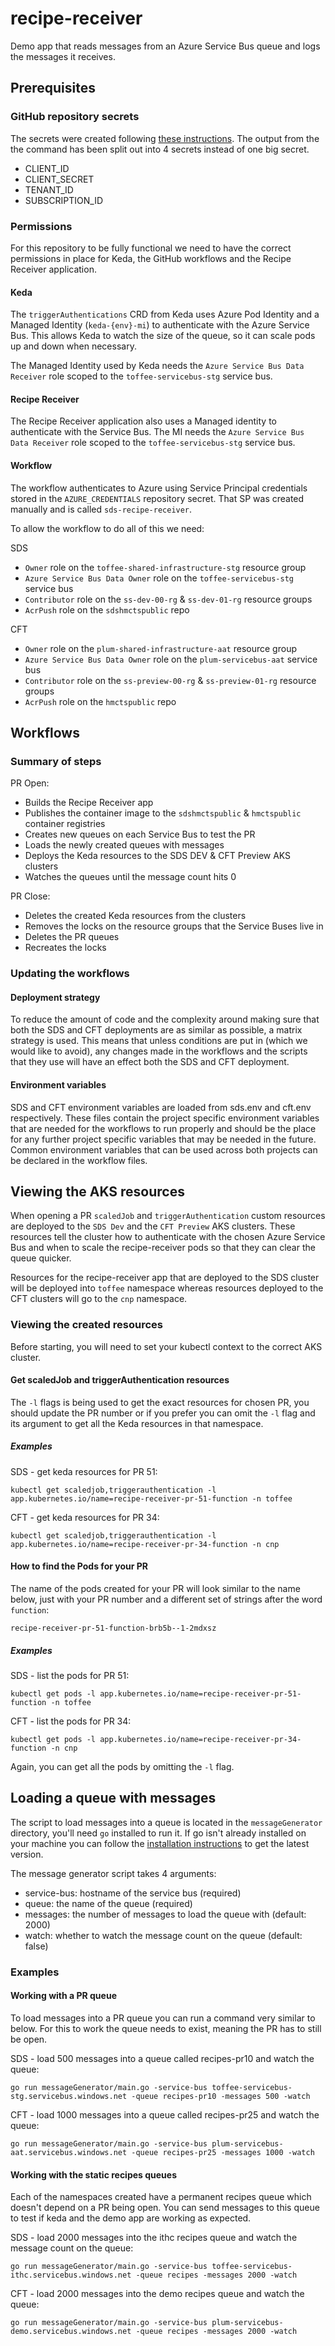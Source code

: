 # recipe-receiver
Demo app that reads messages from an Azure Service Bus queue and logs the messages it receives.

## Prerequisites 

### GitHub repository secrets
The secrets were created following [these instructions](https://github.com/marketplace/actions/azure-login#configure-deployment-credentials). The output from the the command has been split out into 4 secrets instead of one big secret. 

* CLIENT_ID
* CLIENT_SECRET
* TENANT_ID
* SUBSCRIPTION_ID


### Permissions 
For this repository to be fully functional we need to have the correct permissions in place for Keda, the GitHub workflows and the Recipe Receiver application.

#### Keda 
The `triggerAuthentications` CRD from Keda uses Azure Pod Identity and a Managed Identity (`keda-{env}-mi`) to authenticate with the Azure Service Bus. This allows Keda to watch the size of the queue, so it can scale pods up and down when necessary.

The Managed Identity used by Keda needs the `Azure Service Bus Data Receiver` role scoped to the `toffee-servicebus-stg` service bus.

#### Recipe Receiver
The Recipe Receiver application also uses a Managed identity to authenticate with the Service Bus. The MI needs the `Azure Service Bus Data Receiver` role scoped to the `toffee-servicebus-stg` service bus.

#### Workflow
The workflow authenticates to Azure using Service Principal credentials stored in the `AZURE_CREDENTIALS` repository secret. That SP was created manually and is called `sds-recipe-receiver`.

To allow the workflow to do all of this we need:

SDS

* `Owner` role on the `toffee-shared-infrastructure-stg` resource group
* `Azure Service Bus Data Owner` role on the `toffee-servicebus-stg` service bus
* `Contributor` role on the `ss-dev-00-rg` & `ss-dev-01-rg` resource groups
* `AcrPush` role on the `sdshmctspublic` repo

CFT

* `Owner` role on the `plum-shared-infrastructure-aat` resource group
* `Azure Service Bus Data Owner` role on the `plum-servicebus-aat` service bus
* `Contributor` role on the `ss-preview-00-rg` & `ss-preview-01-rg` resource groups
* `AcrPush` role on the `hmctspublic` repo

## Workflows

### Summary of steps
PR Open:
* Builds the Recipe Receiver app
* Publishes the container image to the `sdshmctspublic` & `hmctspublic` container registries
* Creates new queues on each Service Bus to test the PR
* Loads the newly created queues with messages
* Deploys the Keda resources to the SDS DEV & CFT Preview AKS clusters
* Watches the queues until the message count hits 0

PR Close:
* Deletes the created Keda resources from the clusters
* Removes the locks on the resource groups that the Service Buses live in
* Deletes the PR queues
* Recreates the locks

### Updating the workflows
#### Deployment strategy
To reduce the amount of code and the complexity around making sure that both the SDS and CFT deployments are as similar as possible, a matrix strategy is used. This means that unless conditions are put in (which we would like to avoid), any changes made in the workflows and the scripts that they use will have an effect both the SDS and CFT deployment. 

#### Environment variables
SDS and CFT environment variables are loaded from sds.env and cft.env respectively. These files contain the project specific environment variables that are needed for the workflows to run properly and should be the place for any further project specific variables that may be needed in the future. Common environment variables that can be used across both projects can be declared in the workflow files.


## Viewing the AKS resources
When opening a PR `scaledJob` and `triggerAuthentication` custom resources are deployed to the `SDS Dev` and the `CFT Preview` AKS clusters. 
These resources tell the cluster how to authenticate with the chosen Azure Service Bus and when to scale the recipe-receiver pods so that they can clear the queue quicker.

Resources for the recipe-receiver app that are deployed to the SDS cluster will be deployed into `toffee` namespace whereas resources deployed to the CFT clusters will go to the `cnp` namespace.

### Viewing the created resources 

Before starting, you will need to set your kubectl context to the correct AKS cluster.

#### Get scaledJob and triggerAuthentication resources
The `-l` flags is being used to get the exact resources for chosen PR, you should update the PR number or if you prefer you can omit the `-l` flag and its argument to get all the Keda resources in that namespace. 

##### Examples
SDS - get keda resources for PR 51: 

`kubectl get scaledjob,triggerauthentication -l app.kubernetes.io/name=recipe-receiver-pr-51-function -n toffee`

CFT - get keda resources for PR 34:

`kubectl get scaledjob,triggerauthentication -l app.kubernetes.io/name=recipe-receiver-pr-34-function -n cnp`


#### How to find the Pods for your PR

The name of the pods created for your PR will look similar to the name below, just with your PR number and a different set of strings after the word `function`:

`recipe-receiver-pr-51-function-brb5b--1-2mdxsz`

##### Examples
SDS - list the pods for PR 51:

`kubectl get pods -l app.kubernetes.io/name=recipe-receiver-pr-51-function -n toffee`

CFT - list the pods for PR 34:

`kubectl get pods -l app.kubernetes.io/name=recipe-receiver-pr-34-function -n cnp`

Again, you can get all the pods by omitting the `-l` flag.

## Loading a queue with messages

The script to load messages into a queue is located in the `messageGenerator` directory, you'll need `go` installed to run it. If go isn't already installed on your machine you can follow the [installation instructions](https://go.dev/doc/install) to get the latest version.

The message generator script takes 4 arguments:
- service-bus: hostname of the service bus (required)
- queue: the name of the queue (required)
- messages: the number of messages to load the queue with (default: 2000)
- watch: whether to watch the message count on the queue (default: false)

### Examples

#### Working with a PR queue
To load messages into a PR queue you can run a command very similar to below. For this to work the queue needs to exist, meaning the PR has to still be open.


SDS - load 500 messages into a queue called recipes-pr10 and watch the queue:

`go run messageGenerator/main.go -service-bus toffee-servicebus-stg.servicebus.windows.net -queue recipes-pr10 -messages 500 -watch`

CFT - load 1000 messages into a queue called recipes-pr25 and watch the queue:

`go run messageGenerator/main.go -service-bus plum-servicebus-aat.servicebus.windows.net -queue recipes-pr25 -messages 1000 -watch`


#### Working with the static recipes queues
Each of the namespaces created have a permanent recipes queue which doesn't depend on a PR being open. You can send messages to this queue to test if keda and the demo app are working as expected.

SDS - load 2000 messages into the ithc recipes queue and watch the message count on the queue:

`go run messageGenerator/main.go -service-bus toffee-servicebus-ithc.servicebus.windows.net -queue recipes -messages 2000 -watch`

CFT - load 2000 messages into the demo recipes queue and watch the queue:

`go run messageGenerator/main.go -service-bus plum-servicebus-demo.servicebus.windows.net -queue recipes -messages 2000 -watch`

